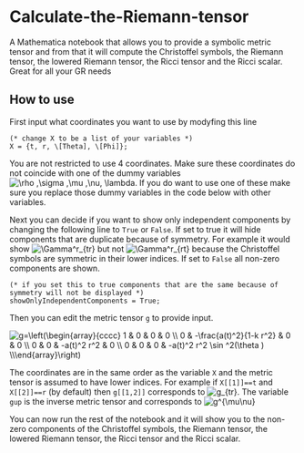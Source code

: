 # Calculate-the-Riemann-tensor
A Mathematica notebook that allows you to provide a symbolic metric tensor and from that it will compute the Christoffel symbols, the Riemann tensor, the lowered Riemann tensor, the Ricci tensor and the Ricci scalar. Great for all your GR needs

## How to use
First input what coordinates you want to use by modyfing this line
```
(* change X to be a list of your variables *)
X = {t, r, \[Theta], \[Phi]};
```
You are not restricted to use 4 coordinates. Make sure these coordinates do not coincide with one of the dummy variables <img src="https://latex.codecogs.com/svg.image?\rho&space;,\sigma&space;,\mu&space;,\nu,&space;\lambda" title="\rho ,\sigma ,\mu ,\nu, \lambda" />. If you do want to use one of these make sure you replace those dummy variables in the code below with other variables.

Next you can decide if you want to show only independent components by changing the following line to `True` or `False`. If set to true it will hide components that are duplicate because of symmetry. For example it would show <img src="https://latex.codecogs.com/svg.image?\Gamma^r_{tr}&space;" title="\Gamma^r_{tr} " /> but not <img src="https://latex.codecogs.com/svg.image?\Gamma^r_{rt}&space;" title="\Gamma^r_{rt} " /> because the Christoffel symbols are symmetric in their lower indices. If set to `False` all non-zero components are shown.
```
(* if you set this to true components that are the same because of 
symmetry will not be displayed *)
showOnlyIndependentComponents = True;
```
Then you can edit the metric tensor `g` to provide input. 

<img src="https://latex.codecogs.com/svg.image?g=\left(\begin{array}{cccc}&space;1&space;&&space;0&space;&&space;0&space;&&space;0&space;\\&space;0&space;&&space;-\frac{a(t)^2}{1-k&space;r^2}&space;&&space;0&space;&&space;0&space;\\&space;0&space;&&space;0&space;&&space;-a(t)^2&space;r^2&space;&&space;0&space;\\&space;0&space;&&space;0&space;&&space;0&space;&&space;-a(t)^2&space;r^2&space;&space;\sin&space;^2(\theta&space;)&space;\\\end{array}\right)" title="g=\left(\begin{array}{cccc} 1 & 0 & 0 & 0 \\ 0 & -\frac{a(t)^2}{1-k r^2} & 0 & 0 \\ 0 & 0 & -a(t)^2 r^2 & 0 \\ 0 & 0 & 0 & -a(t)^2 r^2 \sin ^2(\theta ) \\\end{array}\right)" />

The coordinates are in the same order as the variable `X` and the metric 
tensor is assumed to have lower indices. For example if `X[[1]]==t` and `X[[2]]==r` (by default) then `g[[1,2]]` corresponds to <img src="https://latex.codecogs.com/svg.image?g_{tr}" title="g_{tr}" />.
The variable `gup` is the inverse metric tensor and corresponds to <img src="https://latex.codecogs.com/svg.image?g^{\mu\nu}" title="g^{\mu\nu}" />

You can now run the rest of the notebook and it will show you to the non-zero components of the Christoffel symbols, the Riemann tensor, the lowered Riemann tensor, the Ricci tensor and the Ricci scalar.
